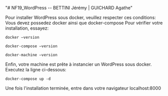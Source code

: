 "# NF19_WordPress -- BETTINI Jérémy | GUICHARD Agathe" 

Pour installer WordPress sous docker, veuillez respecter ces conditions:
	Vous devez possedez docker ainsi que docker-compose
		Pour vérifier votre installation, essayez:

	docker –version

	docker-compose –version

	docker-machine –version

Enfin, votre machine est prête à instancier un WordPress sous docker. Executez la ligne ci-dessous:

	docker-compose up -d

Une fois l'installation terminée, entre dans votre navigateur localhost:8000 
